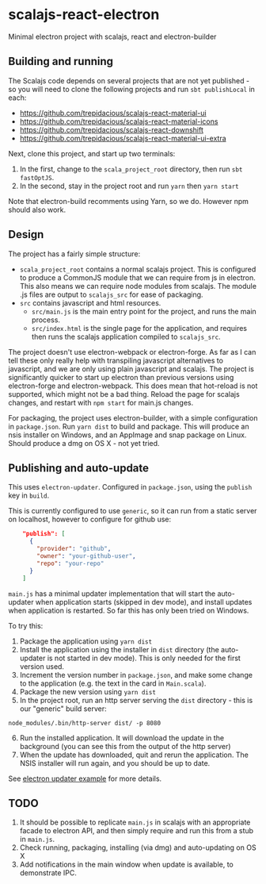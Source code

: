 # scalajs-react-electron
Minimal electron project with scalajs, react and electron-builder

## Building and running

The Scalajs code depends on several projects that are not yet published - so you will need to clone the following projects and run `sbt publishLocal` in each:

 * https://github.com/trepidacious/scalajs-react-material-ui
 * https://github.com/trepidacious/scalajs-react-material-icons
 * https://github.com/trepidacious/scalajs-react-downshift
 * https://github.com/trepidacious/scalajs-react-material-ui-extra

Next, clone this project, and start up two terminals:

1. In the first, change to the `scala_project_root` directory, then run `sbt fastOptJS`.
2. In the second, stay in the project root and run `yarn` then `yarn start`

Note that electron-build recomments using Yarn, so we do. However npm should also work.

## Design

The project has a fairly simple structure:

 * `scala_project_root` contains a normal scalajs project. This is configured to produce a CommonJS module that we can require from js in electron. This also means we can require node modules from scalajs. The module .js files are output to `scalajs_src` for ease of packaging.
 * `src` contains javascript and html resources.
   * `src/main.js` is the main entry point for the project, and runs the main process.
   * `src/index.html` is the single page for the application, and requires then runs the scalajs application compiled to `scalajs_src`.

The project doesn't use electron-webpack or electron-forge. As far as I can tell these only really help with transpiling javascript alternatives to javascript, and we are only using plain javascript and scalajs. The project is significantly quicker to start up electron than previous versions using electron-forge and electron-webpack. This does mean that hot-reload is not supported, which might not be a bad thing. Reload the page for scalajs changes, and restart with `npm start` for main.js changes.

For packaging, the project uses electron-builder, with a simple configuration in `package.json`. Run `yarn dist` to build and package. This will produce an nsis installer on Windows, and an AppImage and snap package on Linux. Should produce a dmg on OS X - not yet tried.

## Publishing and auto-update

This uses `electron-updater`. Configured in `package.json`, using the `publish` key in `build`.

This is currently configured to use `generic`, so it can run from a static server on localhost, however to configure for github use:

```json
    "publish": [
      {
        "provider": "github",
        "owner": "your-github-user",
        "repo": "your-repo"
      }
    ]
```    

`main.js` has a minimal updater implementation that will start the auto-updater when application starts (skipped in dev mode), and install updates when application is restarted.
So far this has only been tried on Windows.

To try this:

1. Package the application using `yarn dist`
2. Install the application using the installer in `dist` directory (the auto-updater is not started in dev mode). This is only needed for the first version used.
3. Increment the version number in `package.json`, and make some change to the application (e.g. the text in the card in `Main.scala`).
4. Package the new version using `yarn dist`
5. In the project root, run an http server serving the `dist` directory - this is our "generic" build server:
```
node_modules/.bin/http-server dist/ -p 8080
```
6. Run the installed application. It will download the update in the background (you can see this from the output of the http server)
7. When the update has downloaded, quit and rerun the application. The NSIS installer will run again, and you should be up to date.

See [electron updater example](https://github.com/iffy/electron-updater-example) for more details.

## TODO

1. It should be possible to replicate `main.js` in scalajs with an appropriate facade to electron API, and then simply require and run this from a stub in `main.js`.
2. Check running, packaging, installing (via dmg) and auto-updating on OS X
3. Add notifications in the main window when update is available, to demonstrate IPC.
